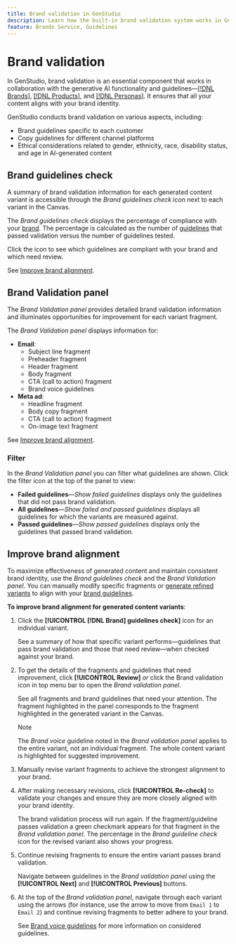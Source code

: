 ```yaml
---
title: Brand validation in GenStudio
description: Learn how the built-in brand validation system works in GenStudio.
feature: Brands Service, Guidelines
---
```


# Brand validation

In GenStudio, brand validation is an essential component that works in collaboration with the generative AI functionality and guidelines—[[!DNL Brands]](/help/user-guide/guidelines/brands.md), [[!DNL Products]](/help/user-guide/guidelines/products.md), and [[!DNL Personas]](/help/user-guide/guidelines/personas.md). It ensures that all your content aligns with your brand identity.

GenStudio conducts brand validation on various aspects, including:

* Brand guidelines specific to each customer
* Copy guidelines for different channel platforms
* Ethical considerations related to gender, ethnicity, race, disability status, and age in AI-generated content

## Brand guidelines check

A summary of brand validation information for each generated content variant is accessible through the _Brand guidelines check_ icon next to each variant in the Canvas.

The _Brand guidelines check_ displays the percentage of compliance with your [brand](brands.md). The percentage is calculated as the number of [guidelines](guidelines.md) that passed validation versus the number of guidelines tested.

Click the icon to see which guidelines are compliant with your brand and which need review.

See [Improve brand alignment](#improve-brand-alignment).

## Brand Validation panel

The _Brand Validation panel_  provides detailed brand validation information and illuminates opportunities for improvement for each variant fragment.

The _Brand Validation panel_ displays information for:

* **Email**: 
  * Subject line fragment
  * Preheader fragment
  * Header fragment
  * Body fragment
  * CTA (call to action) fragment
  * Brand voice guidelines
* **Meta ad**:
  * Headline fragment
  * Body copy fragment
  * CTA (call to action) fragment
  * On-image text fragment

See [Improve brand alignment](#improve-brand-alignment).

### Filter

In the _Brand Validation panel_ you can filter what guidelines are shown. Click the filter icon at the top of the panel to view:

* **Failed guidelines**—_Show failed guidelines_ displays only the guidelines that did not pass brand validation.
* **All guidelines**—_Show failed and passed guidelines_ displays all guidelines for which the variants are measured against.
* **Passed guidelines**—_Show passed guidelines_ displays only the guidelines that passed brand validation.

<!-- The _Brand Validation panel_ has different areas of focus for each content channel:

* Email - brand voice and channel compliance
* Images - application photography restrictions and other considerations -->

## Improve brand alignment

To maximize effectiveness of generated content and maintain consistent brand identity, use the _Brand guidelines check_ and the _Brand Validation panel_. You can manually modify specific fragments or [generate refined variants](/help/user-guide/create/generate-variants.md) to align with your [brand guidelines](brands.md).

**To improve brand alignment for generated content variants**:

1. Click the **[!UICONTROL [!DNL Brand] guidelines check]** icon for an individual variant.

   See a summary of how that specific variant performs—guidelines that pass brand validation and those that need review—when checked against your brand.

1. To get the details of the fragments and guidelines that need improvement, click **[!UICONTROL Review]** _or_ click the Brand validation icon in top menu bar to open the _Brand validation panel_.

   See all fragments and brand guidelines that need your attention. The fragment highlighted in the panel corresponds to the fragment highlighted in the generated variant in the Canvas.

   >[!NOTE]
   >
   > The _Brand voice_ guideline noted in the _Brand validation panel_ applies to the entire variant, not an individual fragment. The whole content variant is highlighted for suggested improvement.

1. Manually revise variant fragments to achieve the strongest alignment to your brand.

1. After making necessary revisions, click **[!UICONTROL Re-check]** to validate your changes and ensure they are more closely aligned with your brand identity.

   The brand validation process will run again. If the fragment/guideline passes validation a green checkmark appears for that fragment in the _Brand validation panel_. The percentage in the _Brand guideline check_ icon for the revised variant also shows your progress.

1. Continue revising fragments to ensure the entire variant passes brand validation.

   Navigate between guidelines in the _Brand validation panel_ using the **[!UICONTROL Next]** and **[!UICONTROL Previous]** buttons.

1. At the top of the _Brand validation panel_, navigate through each variant using the arrows (for instance, use the arrow to move from `Email 1` to `Email 2`) and continue revising fragments to better adhere to your brand.

   See [Brand voice guidelines](/help/user-guide/guidelines/brands.md#brand-voice-guidelines) for more information on considered guidelines.
